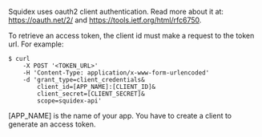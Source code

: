 ﻿Squidex uses oauth2 client authentication. Read more about it at: https://oauth.net/2/ and https://tools.ietf.org/html/rfc6750.

To retrieve an access token, the client id must make a request to the token url. For example:

    $ curl
        -X POST '<TOKEN_URL>' 
        -H 'Content-Type: application/x-www-form-urlencoded' 
        -d 'grant_type=client_credentials&
            client_id=[APP_NAME]:[CLIENT_ID]&
            client_secret=[CLIENT_SECRET]&
			scope=squidex-api'

[APP_NAME] is the name of your app. You have to create a client to generate an access token.